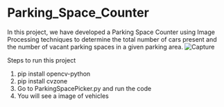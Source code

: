 # Parking_Space_Counter

In this project, we have developed a Parking Space Counter using Image Processing techniques to determine the total number of cars present and the number of vacant parking spaces in a given parking area.
![Capture](https://github.com/aryan-mundra/Parking_Space_Counter/assets/144268029/98479b98-e542-4caa-ad65-072ff5ee6889)


Steps to run this project
1) pip install opencv-python
2) pip install cvzone
3) Go to ParkingSpacePicker.py and run the code
4) You will see a image of vehicles


